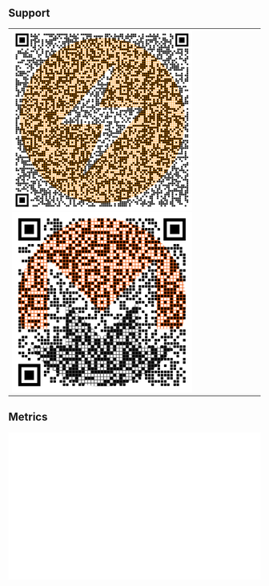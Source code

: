 ## Support

<table>
  <tr>
    <td>
      <img src="btc.png" alt="LN/BTC" width="360px" height="360px" margin-right="10px">
      <img src="xmr.png" alt="Monero" width="360px" height="360px" margin-left="10px">
    </td>
  </tr>
</table>

## Metrics

![kares' metrics](/github-metrics.svg)
